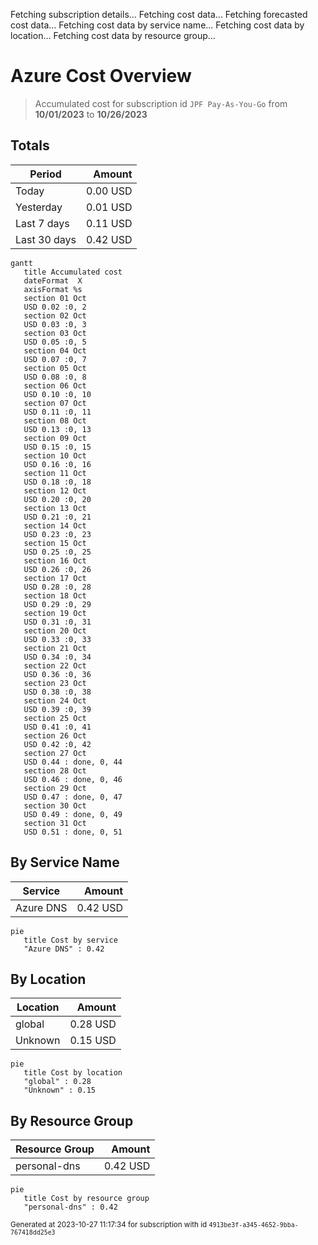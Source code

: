 Fetching subscription details...
Fetching cost data...
Fetching forecasted cost data...
Fetching cost data by service name...
Fetching cost data by location...
Fetching cost data by resource group...
# Azure Cost Overview

> Accumulated cost for subscription id `JPF Pay-As-You-Go` from **10/01/2023** to **10/26/2023**

## Totals

|Period|Amount|
|---|---:|
|Today|0.00 USD|
|Yesterday|0.01 USD|
|Last 7 days|0.11 USD|
|Last 30 days|0.42 USD|

```mermaid
gantt
   title Accumulated cost
   dateFormat  X
   axisFormat %s
   section 01 Oct
   USD 0.02 :0, 2
   section 02 Oct
   USD 0.03 :0, 3
   section 03 Oct
   USD 0.05 :0, 5
   section 04 Oct
   USD 0.07 :0, 7
   section 05 Oct
   USD 0.08 :0, 8
   section 06 Oct
   USD 0.10 :0, 10
   section 07 Oct
   USD 0.11 :0, 11
   section 08 Oct
   USD 0.13 :0, 13
   section 09 Oct
   USD 0.15 :0, 15
   section 10 Oct
   USD 0.16 :0, 16
   section 11 Oct
   USD 0.18 :0, 18
   section 12 Oct
   USD 0.20 :0, 20
   section 13 Oct
   USD 0.21 :0, 21
   section 14 Oct
   USD 0.23 :0, 23
   section 15 Oct
   USD 0.25 :0, 25
   section 16 Oct
   USD 0.26 :0, 26
   section 17 Oct
   USD 0.28 :0, 28
   section 18 Oct
   USD 0.29 :0, 29
   section 19 Oct
   USD 0.31 :0, 31
   section 20 Oct
   USD 0.33 :0, 33
   section 21 Oct
   USD 0.34 :0, 34
   section 22 Oct
   USD 0.36 :0, 36
   section 23 Oct
   USD 0.38 :0, 38
   section 24 Oct
   USD 0.39 :0, 39
   section 25 Oct
   USD 0.41 :0, 41
   section 26 Oct
   USD 0.42 :0, 42
   section 27 Oct
   USD 0.44 : done, 0, 44
   section 28 Oct
   USD 0.46 : done, 0, 46
   section 29 Oct
   USD 0.47 : done, 0, 47
   section 30 Oct
   USD 0.49 : done, 0, 49
   section 31 Oct
   USD 0.51 : done, 0, 51
```

## By Service Name

|Service|Amount|
|---|---:|
|Azure DNS|0.42 USD|

```mermaid
pie
   title Cost by service
   "Azure DNS" : 0.42
```

## By Location

|Location|Amount|
|---|---:|
|global|0.28 USD|
|Unknown|0.15 USD|

```mermaid
pie
   title Cost by location
   "global" : 0.28
   "Unknown" : 0.15
```

## By Resource Group

|Resource Group|Amount|
|---|---:|
|personal-dns|0.42 USD|

```mermaid
pie
   title Cost by resource group
   "personal-dns" : 0.42
```

<sup>Generated at 2023-10-27 11:17:34 for subscription with id `4913be3f-a345-4652-9bba-767418dd25e3`</sup>
